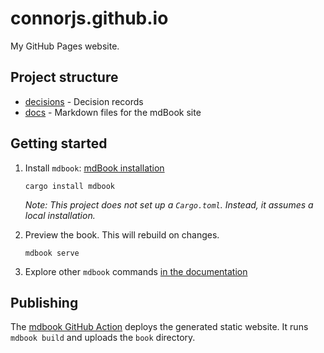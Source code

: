# connorjs.github.io

My GitHub Pages website.

## Project structure

- [decisions](./decisions) - Decision records
- [docs](./docs) - Markdown files for the mdBook site

## Getting started

1. Install `mdbook`: [mdBook installation](https://rust-lang.github.io/mdBook/guide/installation.html)

   ```shell
   cargo install mdbook
   ```

   _Note: This project does not set up a `Cargo.toml`. Instead, it assumes a local installation._ 

2. Preview the book. This will rebuild on changes.

   ```shell
   mdbook serve
   ```

3. Explore other `mdbook` commands [in the documentation](https://rust-lang.github.io/mdBook/cli/index.html)

## Publishing

The [mdbook GitHub Action](./.github/workflows/mdbook.yml) deploys the generated static website.
It runs `mdbook build` and uploads the `book` directory. 
